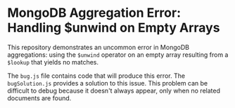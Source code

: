 # MongoDB Aggregation Error: Handling $unwind on Empty Arrays
This repository demonstrates an uncommon error in MongoDB aggregations: using the `$unwind` operator on an empty array resulting from a `$lookup` that yields no matches.

The `bug.js` file contains code that will produce this error. The `bugSolution.js` provides a solution to this issue. This problem can be difficult to debug because it doesn't always appear, only when no related documents are found.